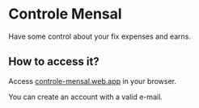 # Controle Mensal

Have some control about your fix expenses and earns.

## How to access it?

Access [controle-mensal.web.app](http://controle-mensal.web.app) in your browser.

You can create an account with a valid e-mail.
